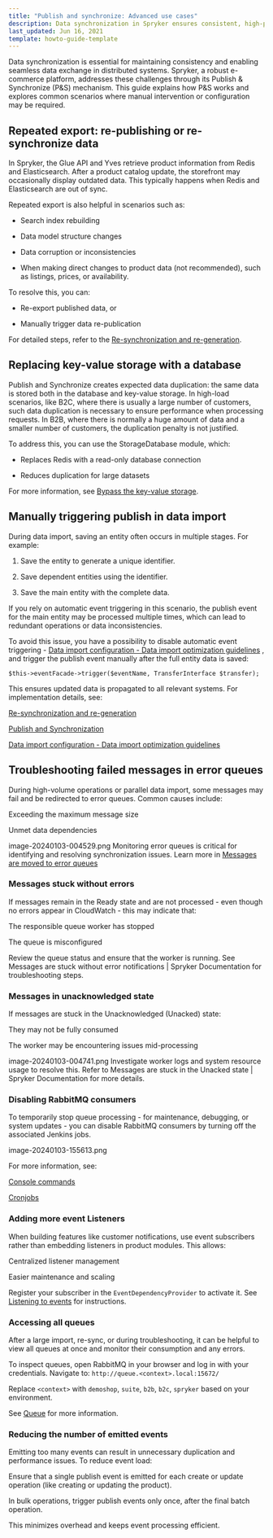 ```yaml
---
title: "Publish and synchronize: Advanced use cases"
description: Data synchronization in Spryker ensures consistent, high-performance data exchange across Redis, Elasticsearch, and databases. Learn how to re-publish data, optimize imports, handle error queues, and reduce event load.
last_updated: Jun 16, 2021
template: howto-guide-template
---
```


Data synchronization is essential for maintaining consistency and enabling seamless data exchange in distributed systems. Spryker, a robust e-commerce platform, addresses these challenges through its Publish & Synchronize (P&S) mechanism. This guide explains how P&S works and explores common scenarios where manual intervention or configuration may be required.

## Repeated export: re-publishing or re-synchronize data

In Spryker, the Glue API and Yves retrieve product information from Redis and Elasticsearch. After a product catalog update, the storefront may occasionally display outdated data. This typically happens when Redis and Elasticsearch are out of sync.

Repeated export is also helpful in scenarios such as:

- Search index rebuilding

- Data model structure changes

- Data corruption or inconsistencies

- When making direct changes to product data (not recommended), such as listings, prices, or availability.

To resolve this, you can:

- Re-export published data, or

- Manually trigger data re-publication


For detailed steps, refer to the [Re-synchronization and re-generation](/docs/dg/dev/backend-development/data-manipulation/data-publishing/publish-and-synchronize-re-synchronization-and-re-generation).

## Replacing key-value storage with a database


Publish and Synchronize creates expected data duplication: the same data is stored both in the database and key-value storage. In high-load scenarios, like B2C, where there is usually a large number of customers, such data duplication is necessary to ensure performance when processing requests. In B2B, where there is normally a huge amount of data and a smaller number of customers, the duplication penalty is not justified.

To address this, you can use the StorageDatabase module, which:

- Replaces Redis with a read-only database connection

- Reduces duplication for large datasets

 


For more information, see [Bypass the key-value storage](/docs/dg/dev/backend-development/data-manipulation/data-publishing/bypass-the-key-value-storage).

## Manually triggering publish in data import

During data import, saving an entity often occurs in multiple stages. For example:

1. Save the entity to generate a unique identifier.

2. Save dependent entities using the identifier.

3. Save the main entity with the complete data.

If you rely on automatic event triggering in this scenario, the publish event for the main entity may be processed multiple times, which can lead to redundant operations or data inconsistencies.

To avoid this issue, you have a possibility to disable automatic event triggering - [Data import configuration - Data import optimization guidelines](/docs/dg/dev/data-import/latest/data-import-optimization-guidelines.html#rules-for-publish-and-synchronize) , and trigger the publish event manually after the full entity data is saved:


```
$this->eventFacade->trigger($eventName, TransferInterface $transfer);
```

This ensures updated data is propagated to all relevant systems. For implementation details, see:

[Re-synchronization and re-generation](/docs/dg/dev/backend-development/data-manipulation/data-publishing/publish-and-synchronize-re-synchronization-and-re-generation)

[Publish and Synchronization](/docs/dg/dev/backend-development/data-manipulation/data-publishing/publish-and-synchronization)

[Data import configuration - Data import optimization guidelines](/docs/dg/dev/data-import/latest/data-import-optimization-guidelines.html#rules-for-publish-and-synchronize)

## Troubleshooting failed messages in error queues

During high-volume operations or parallel data import, some messages may fail and be redirected to error queues. Common causes include:

Exceeding the maximum message size

Unmet data dependencies


image-20240103-004529.png
Monitoring error queues is critical for identifying and resolving synchronization issues. Learn more in [Messages are moved to error queues](/docs/dg/dev/troubleshooting/troubleshooting-general-technical-issues/troubleshooting-rabbitmq/messages-are-moved-to-error-queues.html)

### Messages stuck without errors
If messages remain in the Ready state and are not processed - even though no errors appear in CloudWatch - this may indicate that:

The responsible queue worker has stopped

The queue is misconfigured


Review the queue status and ensure that the worker is running. See Messages are stuck without error notifications | Spryker Documentation for troubleshooting steps.

### Messages in unacknowledged state

If messages are stuck in the Unacknowledged (Unacked) state:

They may not be fully consumed

The worker may be encountering issues mid-processing

image-20240103-004741.png
Investigate worker logs and system resource usage to resolve this. Refer to Messages are stuck in the Unacked state | Spryker Documentation  for more details.

### Disabling RabbitMQ consumers

To temporarily stop queue processing - for maintenance, debugging, or system updates - you can disable RabbitMQ consumers by turning off the associated Jenkins jobs.

image-20240103-155613.png

For more information, see:

[Console commands](/docs/dg/dev/backend-development/console-commands/console-commands.html)

[Cronjobs](/docs/dg/dev/backend-development/cronjobs/cronjobs.html)

### Adding more event Listeners

When building features like customer notifications, use event subscribers rather than embedding listeners in product modules. This allows:

Centralized listener management

Easier maintenance and scaling

 


Register your subscriber in the `EventDependencyProvider` to activate it. See [Listening to events]() for instructions.

### Accessing all queues

After a large import, re-sync, or during troubleshooting, it can be helpful to view all queues at once and monitor their consumption and any errors.

To inspect queues, open RabbitMQ in your browser and log in with your credentials. Navigate to: `http://queue.<context>.local:15672/`

Replace `<context>` with `demoshop`, `suite`, `b2b`, `b2c`, `spryker` based on your environment.

See [Queue](/docs/dg/dev/backend-development/data-manipulation/queue/queue.html) for more information.

### Reducing the number of emitted events

Emitting too many events can result in unnecessary duplication and performance issues. To reduce event load:

Ensure that a single publish event is emitted for each create or update operation (like creating or updating the product).

In bulk operations, trigger publish events only once, after the final batch operation.

This minimizes overhead and keeps event processing efficient. 
























































